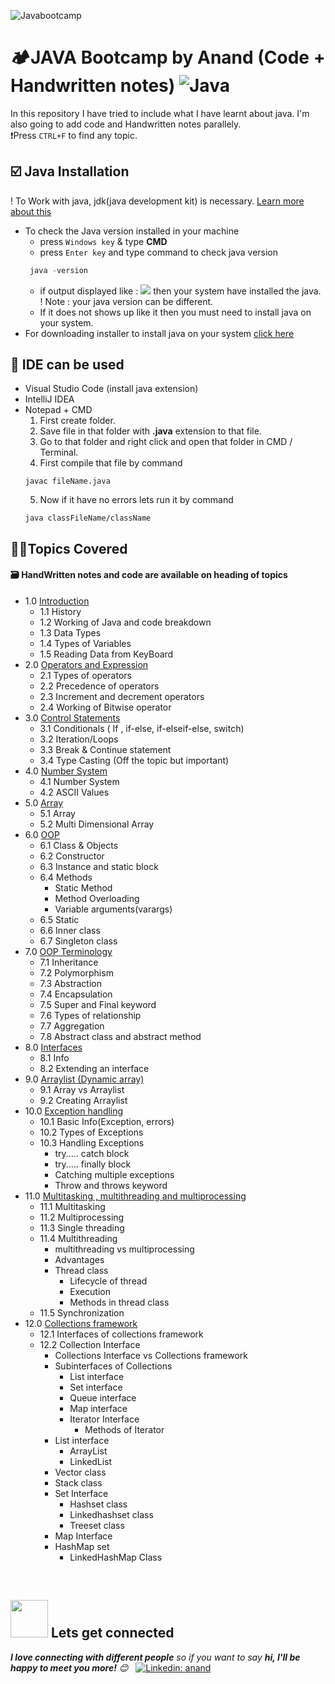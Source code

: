 <!-- ~ heading section -->

![Javabootcamp](https://socialify.git.ci/onlyanand10/Javabootcamp/image?description=1&descriptionEditable=Core%20java%20and%20DSA%20topics%20are%20covered%20in%20this%20repo%20with%20Handwritten%20Notes%20and%20code%20files&font=Source%20Code%20Pro&language=1&name=1&owner=1&theme=Light)

# 🏕️JAVA Bootcamp by Anand (Code + Handwritten notes) ![Java](https://img.shields.io/badge/java-%23ED8B00.svg?style=for-the-badge&logo=java&logoColor=white)

<!-- ~ Intro section  -->

In this repository I have tried to include what I have learnt about java.
I'm also going to add code and Handwritten notes parallely. <br>
❗Press `CTRL+F` to find any topic.

<!--~ jdk  -->

## ☑️ Java Installation

! To Work with java, jdk(java development kit) is necessary. [Learn more about this](https://github.com/onlyanand10/Javabootcamp/blob/main/MasterBox/1Introduction/1Introduction.pdf#page=4)

- To check the Java version installed in your machine
  - press `Windows key` & type **CMD**
  - press `Enter key` and type command to check java version
  ```java
   java -version
  ```
  - if output displayed like :
    ![](https://github.com/onlyanand10/Javabootcamp/blob/main/Assets/images/javaVersionCheck.jpg)
    then your system have installed the java.
    <br> ! Note : your java version can be different.
  - If it does not shows up like it then you must need to install java on your system.
- For downloading installer to install java on your system [click here](https://www.java.com/en/download/)

<!--~ IDE section  -->

## 🚀 IDE can be used

- Visual Studio Code
  (install java extension)
- IntelliJ IDEA
- Notepad + CMD
  1. First create folder.
  2. Save file in that folder with **.java** extension to that file.
  3. Go to that folder and right click and open that folder in CMD / Terminal.
  4. First compile that file by command
  ```
  javac fileName.java
  ```
  5. Now if it have no errors lets run it by command
  ```
  java classFileName/className
  ```

<!-- ~ index section  -->

## 🤏🏻Topics Covered

#### 🗃️ HandWritten notes and code are available on heading of topics

- 1.0 [Introduction](https://github.com/onlyanand10/Javabootcamp/blob/main/MasterBox/1_Introduction)
  - 1.1 History
  - 1.2 Working of Java and code breakdown
  - 1.3 Data Types
  - 1.4 Types of Variables
  - 1.5 Reading Data from KeyBoard
- 2.0 [Operators and Expression](https://github.com/onlyanand10/Javabootcamp/tree/main/MasterBox/2_OperatorsAndExpression)
  - 2.1 Types of operators
  - 2.2 Precedence of operators
  - 2.3 Increment and decrement operators
  - 2.4 Working of Bitwise operator
- 3.0 [Control Statements](https://github.com/onlyanand10/Javabootcamp/tree/main/MasterBox/3_ControlStatement)
  - 3.1 Conditionals
    ( If , if-else, if-elseif-else, switch)
  - 3.2 Iteration/Loops
  - 3.3 Break & Continue statement
  - 3.4 Type Casting (Off the topic but important)
- 4.0 [Number System](https://github.com/onlyanand10/Javabootcamp/tree/main/MasterBox/4_NumberSystem)
  - 4.1 Number System
  - 4.2 ASCII Values
- 5.0 [Array](https://github.com/onlyanand10/Javabootcamp/tree/main/MasterBox/5_Array)
  - 5.1 Array
  - 5.2 Multi Dimensional Array
- 6.0 [OOP](https://github.com/onlyanand10/Javabootcamp/tree/main/MasterBox/6_ObjectOrientedProgramming)
  - 6.1 Class & Objects
  - 6.2 Constructor
  - 6.3 Instance and static block
  - 6.4 Methods
    - Static Method
    - Method Overloading
    - Variable arguments(varargs)
  - 6.5 Static
  - 6.6 Inner class
  - 6.7 Singleton class
- 7.0 [OOP Terminology](https://github.com/onlyanand10/Javabootcamp/tree/main/MasterBox/7_OOP_Terminology)
  - 7.1 Inheritance
  - 7.2 Polymorphism
  - 7.3 Abstraction
  - 7.4 Encapsulation
  - 7.5 Super and Final keyword
  - 7.6 Types of relationship
  - 7.7 Aggregation
  - 7.8 Abstract class and abstract method
- 8.0 [Interfaces](https://github.com/onlyanand10/Javabootcamp/tree/main/MasterBox/8_Interfaces)
  - 8.1 Info
  - 8.2 Extending an interface
- 9.0 [Arraylist (Dynamic array)](https://github.com/onlyanand10/Javabootcamp/tree/main/MasterBox/9_Arraylist)
  - 9.1 Array vs Arraylist
  - 9.2 Creating Arraylist
- 10.0 [Exception handling](https://github.com/onlyanand10/Javabootcamp/tree/main/MasterBox/10_ExceptionHandling)
  - 10.1 Basic Info(Exception, errors)
  - 10.2 Types of Exceptions
  - 10.3 Handling Exceptions
    - try..... catch block
    - try..... finally block
    - Catching multiple exceptions
    - Throw and throws keyword
- 11.0 [Multitasking , multithreading and multiprocessing](https://github.com/onlyanand10/Javabootcamp/tree/main/MasterBox/11_MultitaskingMultithreadingMultiprocessing)
  - 11.1 Multitasking
  - 11.2 Multiprocessing
  - 11.3 Single threading
  - 11.4 Multithreading
    - multithreading vs multiprocessing
    - Advantages
    - Thread class
      - Lifecycle of thread
      - Execution
      - Methods in thread class
  - 11.5 Synchronization
- 12.0 [Collections framework](https://github.com/onlyanand10/Javabootcamp/tree/main/MasterBox/12_CollectionsFramework)
  - 12.1 Interfaces of collections framework
  - 12.2 Collection Interface
    - Collections Interface vs Collections framework
    - Subinterfaces of Collections
      - List interface
      - Set interface
      - Queue interface
      - Map interface
      - Iterator Interface
        - Methods of Iterator
    - List interface
      - ArrayList
      - LinkedList
    - Vector class
    - Stack class
    - Set Interface
      - Hashset class
      - Linkedhashset class
      - Treeset class
    - Map Interface
    - HashMap set
      - LinkedHashMap Class

<br>
<!-- footer section  -->

## <img src="https://media.giphy.com/media/LnQjpWaON8nhr21vNW/giphy.gif" width="60"> Lets get connected

<em><b>I love connecting with different people</b> so if you want to say <b>hi, I'll be happy to meet you more!</b> 😊</em> &nbsp;
[![Linkedin: anand](https://img.shields.io/badge/-anand-blue?style=flat-square&logo=Linkedin&logoColor=white&link=https://www.linkedin.com/in/anand-suryawanshi-532a87155/)](https://www.linkedin.com/in/anand-suryawanshi-532a87155/)
